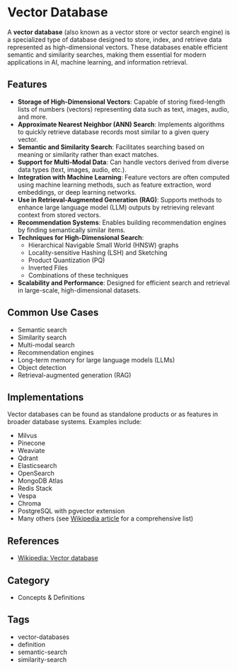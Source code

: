 # Vector Database

A **vector database** (also known as a vector store or vector search engine) is a specialized type of database designed to store, index, and retrieve data represented as high-dimensional vectors. These databases enable efficient semantic and similarity searches, making them essential for modern applications in AI, machine learning, and information retrieval.

## Features
- **Storage of High-Dimensional Vectors**: Capable of storing fixed-length lists of numbers (vectors) representing data such as text, images, audio, and more.
- **Approximate Nearest Neighbor (ANN) Search**: Implements algorithms to quickly retrieve database records most similar to a given query vector.
- **Semantic and Similarity Search**: Facilitates searching based on meaning or similarity rather than exact matches.
- **Support for Multi-Modal Data**: Can handle vectors derived from diverse data types (text, images, audio, etc.).
- **Integration with Machine Learning**: Feature vectors are often computed using machine learning methods, such as feature extraction, word embeddings, or deep learning networks.
- **Use in Retrieval-Augmented Generation (RAG)**: Supports methods to enhance large language model (LLM) outputs by retrieving relevant context from stored vectors.
- **Recommendation Systems**: Enables building recommendation engines by finding semantically similar items.
- **Techniques for High-Dimensional Search**:
  - Hierarchical Navigable Small World (HNSW) graphs
  - Locality-sensitive Hashing (LSH) and Sketching
  - Product Quantization (PQ)
  - Inverted Files
  - Combinations of these techniques
- **Scalability and Performance**: Designed for efficient search and retrieval in large-scale, high-dimensional datasets.

## Common Use Cases
- Semantic search
- Similarity search
- Multi-modal search
- Recommendation engines
- Long-term memory for large language models (LLMs)
- Object detection
- Retrieval-augmented generation (RAG)

## Implementations
Vector databases can be found as standalone products or as features in broader database systems. Examples include:
- Milvus
- Pinecone
- Weaviate
- Qdrant
- Elasticsearch
- OpenSearch
- MongoDB Atlas
- Redis Stack
- Vespa
- Chroma
- PostgreSQL with pgvector extension
- Many others (see [Wikipedia article](https://en.wikipedia.org/wiki/Vector_database) for a comprehensive list)

## References
- [Wikipedia: Vector database](https://en.wikipedia.org/wiki/Vector_database)

## Category
- Concepts & Definitions

## Tags
- vector-databases
- definition
- semantic-search
- similarity-search